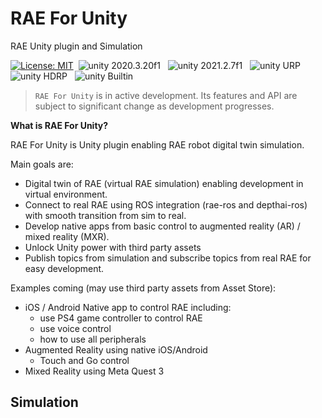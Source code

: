 # RAE For Unity
RAE Unity plugin and Simulation

[![License: MIT](https://img.shields.io/badge/License-MIT-green.svg)](https://opensource.org/licenses/MIT)&nbsp;
<img src="https://img.shields.io/badge/unity-2020.3.20f1-green.svg?style=flat-square" alt="unity 2020.3.20f1">
&nbsp;
<img src="https://img.shields.io/badge/unity-2021.2.7f1-green.svg?style=flat-square" alt="unity 2021.2.7f1">
&nbsp;
<img src="https://img.shields.io/badge/unity-URP-green.svg?style=flat-square" alt="unity URP">
&nbsp;
<img src="https://img.shields.io/badge/unity-HDRP-green.svg?style=flat-square" alt="unity HDRP">
&nbsp;
<img src="https://img.shields.io/badge/unity-Builtin-green.svg?style=flat-square" alt="unity Builtin">
&nbsp;

> `RAE For Unity` is in active development. Its features and API are subject to significant change as development progresses.

**What is RAE For Unity?**

RAE For Unity is Unity plugin enabling RAE robot digital twin simulation.

Main goals are:

- Digital twin of RAE (virtual RAE simulation) enabling development in virtual environment.
- Connect to real RAE using ROS integration (rae-ros and depthai-ros) with smooth transition from sim to real.
- Develop native apps from basic control to augmented reality (AR) / mixed reality (MXR).
- Unlock Unity power with third party assets
- Publish topics from simulation and subscribe topics from real RAE for easy development.

Examples coming (may use third party assets from Asset Store):
- iOS / Android Native app to control RAE including: 
  - use PS4 game controller to control RAE
  - use voice control
  - how to use all peripherals
- Augmented Reality using native iOS/Android
  - Touch and Go control
- Mixed Reality using Meta Quest 3

## Simulation


